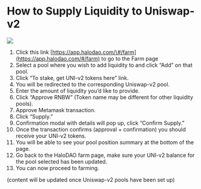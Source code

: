 # How to Supply Liquidity to Uniswap-v2

![](../../.gitbook/assets/supply-liquidity-univ2-mainnet.gif)

1. Click this link [https://app.halodao.com/\#/farm](https://app.halodao.com/#/farm) to go to the Farm page
2. Select a pool where you wish to add liquidity to and click “Add” on that pool.
3. Click “To stake, get UNI-v2 tokens here” link.
4. You will be redirected to the corresponding Uniswap-v2 pool.
5. Enter the amount of liquidity you’d like to provide.
6. Click “Approve RNBW” \(Token name may be different for other liquidity pools\).
7. Approve Metamask transaction.
8. Click “Supply.” 
9. Confirmation modal with details will pop up, click “Confirm Supply.”
10. Once the transaction confirms \(approval + confirmation\) you should receive your UNI-v2 tokens.
11. You will be able to see your pool position summary at the bottom of the page.
12. Go back to the HaloDAO farm page, make sure your UNI-v2 balance for the pool selected has been updated. 
13. You can now proceed to farming. 

\(content will be updated once Uniswap-v2 pools have been set up\)


